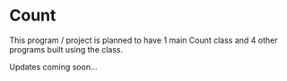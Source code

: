 # Count
This program / project is planned to have 1 main Count class and 4 other programs built using the class.

Updates coming soon...

